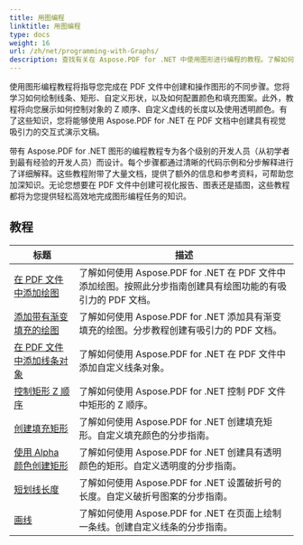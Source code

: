 ```yaml
---
title: 用图编程
linktitle: 用图编程
type: docs
weight: 16
url: /zh/net/programming-with-Graphs/
description: 查找有关在 Aspose.PDF for .NET 中使用图形进行编程的教程。了解如何在 PDF 文档中创建和自定义图形。
---
```

使用图形编程教程将指导您完成在 PDF 文件中创建和操作图形的不同步骤。您将学习如何绘制线条、矩形、自定义形状，以及如何配置颜色和填充图案。此外，教程将向您展示如何控制对象的 Z 顺序、自定义虚线的长度以及使用透明颜色。有了这些知识，您将能够使用 Aspose.PDF for .NET 在 PDF 文档中创建具有视觉吸引力的交互式演示文稿。

带有 Aspose.PDF for .NET 图形的编程教程专为各个级别的开发人员（从初学者到最有经验的开发人员）而设计。每个步骤都通过清晰的代码示例和分步解释进行了详细解释。这些教程附带了大量文档，提供了额外的信息和参考资料，可帮助您加深知识。无论您想要在 PDF 文件中创建可视化报告、图表还是插图，这些教程都将为您提供轻松高效地完成图形编程任务的知识。

## 教程
| 标题 | 描述 |
| --- | --- | 
| [在 PDF 文件中添加绘图](./add-drawing/) | 了解如何使用 Aspose.PDF for .NET 在 PDF 文件中添加绘图。按照此分步指南创建具有绘图功能的有吸引力的 PDF 文档。 |  
| [添加带有渐变填充的绘图](./add-drawing-with-gradient-fill/) | 了解如何使用 Aspose.PDF for .NET 添加具有渐变填充的绘图。分步教程创建有吸引力的 PDF 文档。 |  
| [在 PDF 文件中添加线条对象](./add-line-object/) | 了解如何使用 Aspose.PDF for .NET 在 PDF 文件中添加自定义线条对象。 |  
| [控制矩形 Z 顺序](./control-rectangle-z-order/) | 了解如何使用 Aspose.PDF for .NET 控制 PDF 文件中矩形的 Z 顺序。  |  
| [创建填充矩形](./create-filled-rectangle/) | 了解如何使用 Aspose.PDF for .NET 创建填充矩形。自定义填充颜色的分步指南。 |  
| [使用 Alpha 颜色创建矩形](./create-rectangle-with-alpha-color/) | 了解如何使用 Aspose.PDF for .NET 创建具有透明颜色的矩形。自定义透明度的分步指南。 |  
| [短划线长度](./dash-length/) | 了解如何使用 Aspose.PDF for .NET 设置破折号的长度。自定义破折号图案的分步指南。 |  
| [画线](./drawing-line/) | 了解如何使用 Aspose.PDF for .NET 在页面上绘制一条线。创建自定义线条的分步指南。 |  